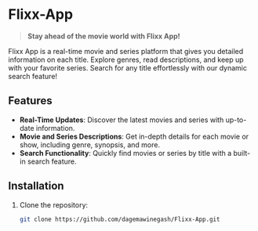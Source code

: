 # Flixx-App

> **Stay ahead of the movie world with Flixx App!**

Flixx App is a real-time movie and series platform that gives you detailed information on each title. Explore genres, read descriptions, and keep up with your favorite series. Search for any title effortlessly with our dynamic search feature!

## Features

- **Real-Time Updates**: Discover the latest movies and series with up-to-date information.
- **Movie and Series Descriptions**: Get in-depth details for each movie or show, including genre, synopsis, and more.
- **Search Functionality**: Quickly find movies or series by title with a built-in search feature.

## Installation

1. Clone the repository:
   ```bash
   git clone https://github.com/dagemawinegash/Flixx-App.git
